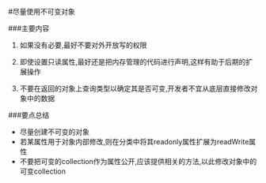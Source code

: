 #尽量使用不可变对象

###主要内容
1. 如果没有必要,最好不要对外开放写的权限

2. 即使设置只读属性,最好还是把内存管理的代码进行声明,这样有助于后期的扩展操作

3. 不要在返回的对象上查询类型以确定其是否可变,开发者不宜从底层直接修改对象中的数据


###要点总结
* 尽量创建不可变的对象
* 若某属性用于对象内部修改,则在分类中将其readonly属性扩展为readWrite属性
* 不要把可变的collection作为属性公开,应该提供相关的方法,以此修改对象中的可变collection

